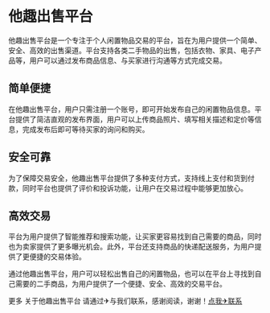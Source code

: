 # 他趣出售平台

他趣出售平台是一个专注于个人闲置物品交易的平台，旨在为用户提供一个简单、安全、高效的出售渠道。平台支持各类二手物品的出售，包括衣物、家具、电子产品等，用户可以通过发布商品信息、与买家进行沟通等方式完成交易。

## 简单便捷

在他趣出售平台，用户只需注册一个账号，即可开始发布自己的闲置物品信息。平台提供了简洁直观的发布界面，用户可以上传商品照片、填写相关描述和定价等信息，完成发布后即可等待买家的询问和购买。

## 安全可靠

为了保障交易安全，他趣出售平台提供了多种支付方式，支持线上支付和货到付款，同时平台也提供了评价和投诉功能，让用户在交易过程中能够更加放心。

## 高效交易

平台为用户提供了智能推荐和搜索功能，让买家更容易找到自己需要的商品，同时也为卖家提供了更多曝光机会。此外，平台还支持商品的快递配送服务，为用户提供了更便捷的交易体验。

通过他趣出售平台，用户可以轻松出售自己的闲置物品，也可以在平台上寻找到自己需要的二手商品，为用户提供了一个便捷、安全、高效的交易平台。

更多 关于他趣出售平台 请通过✈与我们联系，感谢阅读，谢谢！[点我✈联系](https://1.k02.cc)